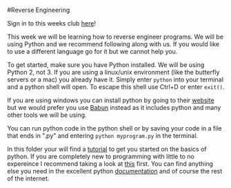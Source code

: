 #Reverse Engineering

Sign in to this weeks club [here](http://bit.ly/bthscyber)!

This week we will be learning how to reverse engineer programs. We will be using Python and we recommend following along with us. If you would like to use a different language go for it but we cannot help you.

To get started, make sure you have Python installed. We will be using Python 2, not 3.
If you are using a linux/unix environment (like the butterfly servers or a mac) you already have it.
Simply enter `python` into your terminal and a python shell will open. To escape this shell use Ctrl+D or enter `exit()`.

If you are using windows you can install python by going to their [website](http://python.org) but we would prefer you use [Babun](http://babun.github.io) instead as it includes python and many other tools we will be using.

You can run python code in the python shell or by saving your code in a file that ends in ".py" and entering `python myprogram.py` in the terminal.

In this folder your will find a [tutorial](tutorial.py) to get you started on the basics of python. If you are completely new to programming with little to no expereince I recommend taking a look at [this](http://kchung.co/public/python/tutorial/1_firststeps.md) first. You can find anything else you need in the excellent python [documentation](https://docs.python.org/2/) and of course the rest of the internet.
